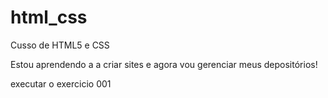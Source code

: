 # html_css
 Cusso de HTML5 e CSS

Estou aprendendo a a criar sites e agora vou gerenciar meus depositórios!

<a herf = "https://ruicesarteixeira.github.io/html_css/exercicios/ex001/index.html"> executar o exercicio 001</a>